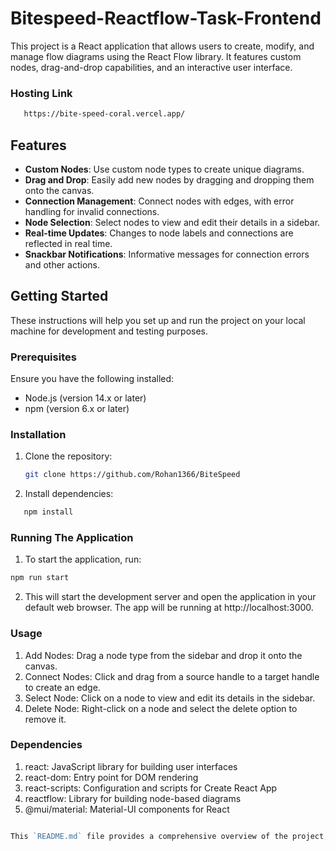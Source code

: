# Bitespeed-Reactflow-Task-Frontend

This project is a React application that allows users to create, modify, and manage flow diagrams using the React Flow library. It features custom nodes, drag-and-drop capabilities, and an interactive user interface.

### Hosting Link

```bash
   https://bite-speed-coral.vercel.app/

```

## Features

- **Custom Nodes**: Use custom node types to create unique diagrams.
- **Drag and Drop**: Easily add new nodes by dragging and dropping them onto the canvas.
- **Connection Management**: Connect nodes with edges, with error handling for invalid connections.
- **Node Selection**: Select nodes to view and edit their details in a sidebar.
- **Real-time Updates**: Changes to node labels and connections are reflected in real time.
- **Snackbar Notifications**: Informative messages for connection errors and other actions.

## Getting Started

These instructions will help you set up and run the project on your local machine for development and testing purposes.

### Prerequisites

Ensure you have the following installed:

- Node.js (version 14.x or later)
- npm (version 6.x or later)

### Installation

1. Clone the repository:

   ```bash
   git clone https://github.com/Rohan1366/BiteSpeed


   ```

2. Install dependencies:

```bash
   npm install

```

### Running The Application

1. To start the application, run:

```bash
npm run start

```

2. This will start the development server and open the application in your default web browser. The app will be running at http://localhost:3000.

### Usage

1. Add Nodes: Drag a node type from the sidebar and drop it onto the canvas.
2. Connect Nodes: Click and drag from a source handle to a target handle to create an edge.
3. Select Node: Click on a node to view and edit its details in the sidebar.
4. Delete Node: Right-click on a node and select the delete option to remove it.

### Dependencies

1. react: JavaScript library for building user interfaces
2. react-dom: Entry point for DOM rendering
3. react-scripts: Configuration and scripts for Create React App
4. reactflow: Library for building node-based diagrams
5. @mui/material: Material-UI components for React

```go

This `README.md` file provides a comprehensive overview of the project, including installation instructions, usage guidelines, and error handling messages. Adjust the repository URL and other specifics as needed.


```
